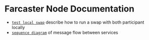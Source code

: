 # Farcaster Node Documentation

- [`test local swap`](./local-swap.md) describe how to run a swap with both participant locally
- [`sequence diagram`](./sequencediagram.txt) of message flow between services
